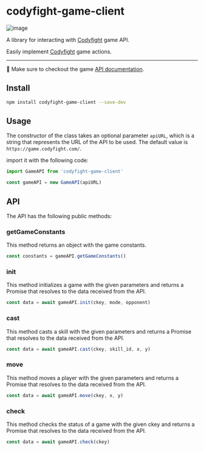 # codyfight-game-client

![image](https://user-images.githubusercontent.com/47956560/208454344-a4666878-2d2d-48df-91c4-ab8d9ee51caa.png)

A library for interacting with [Codyfight](https://codyfight.com) game API.

Easily implement [Codyfight](https://codyfight.com) game actions.

---

📜 Make sure to checkout the game [API documentation](https://codyfight.com/api-doc/).

## Install

```sh
npm install codyfight-game-client --save-dev
```

## Usage

The constructor of the class takes an optional parameter `apiURL`, which is a string that represents the URL of the API to be used. The default value is `https://game.codyfight.com/`.

import it with the following code:

```js
import GameAPI from 'codyfight-game-client'

const gameAPI = new GameAPI(apiURL)
```

## API

The API has the following public methods:

### getGameConstants

This method returns an object with the game constants.

```js
const constants = gameAPI.getGameConstants()
```

### init

This method initializes a game with the given parameters and returns a Promise that resolves to the data received from the API.

```js
const data = await gameAPI.init(ckey, mode, opponent)
```

### cast

This method casts a skill with the given parameters and returns a Promise that resolves to the data received from the API.

```js
const data = await gameAPI.cast(ckey, skill_id, x, y)
```

### move

This method moves a player with the given parameters and returns a Promise that resolves to the data received from the API.

```js
const data = await gameAPI.move(ckey, x, y)
```

### check

This method checks the status of a game with the given ckey and returns a Promise that resolves to the data received from the API.

```js
const data = await gameAPI.check(ckey)
```
